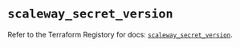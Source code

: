 # `scaleway_secret_version`

Refer to the Terraform Registory for docs: [`scaleway_secret_version`](https://registry.terraform.io/providers/scaleway/scaleway/2.19.0/docs/resources/secret_version).
